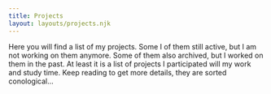 ```yaml
---
title: Projects
layout: layouts/projects.njk
---
```


Here you will find a list of my projects. Some I of them still active, but I am not working on them anymore. Some of them also archived, but I worked on them in the past. At least it is a list of projects I participated will my work and study time. Keep reading to get more details, they are sorted conological...
